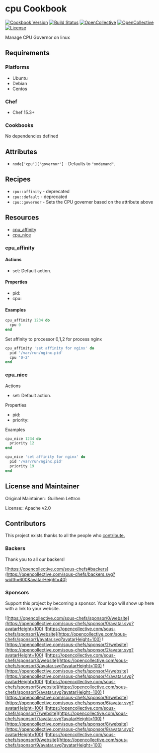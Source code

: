 # cpu Cookbook

[![Cookbook Version](https://img.shields.io/cookbook/v/cpu.svg)](https://supermarket.chef.io/cookbooks/cpu)
[![Build Status](https://img.shields.io/circleci/project/github/sous-chefs/cpu/master.svg)](https://circleci.com/gh/sous-chefs/cpu)
[![OpenCollective](https://opencollective.com/sous-chefs/backers/badge.svg)](#backers)
[![OpenCollective](https://opencollective.com/sous-chefs/sponsors/badge.svg)](#sponsors)
[![License](https://img.shields.io/badge/License-Apache%202.0-green.svg)](https://opensource.org/licenses/Apache-2.0)

Manage CPU Governor on linux

## Requirements

### Platforms

- Ubuntu
- Debian
- Centos

### Chef

- Chef 15.3+

### Cookbooks

No dependencies defined

## Attributes

- `node['cpu']['governor']` - Defaults to `"ondemand"`.

## Recipes

- `cpu::affinity` - deprecated
- `cpu::default` - deprecated
- `cpu::governor` - Sets the CPU governer based on the attribute above

## Resources

- [cpu_affinity](#cpu_affinity)
- [cpu_nice](#cpu_nice)

### cpu_affinity

#### Actions

- set: Default action.

#### Properties

- pid:
- cpu:

#### Examples

```ruby
cpu_affinity 1234 do
  cpu 0
end
```

Set affinity to processor 0,1,2 for process nginx

```ruby
cpu_affinity 'set affinity for nginx' do
  pid '/var/run/nginx.pid'
  cpu '0-2'
end
```

### cpu_nice

Actions

- set: Default action.

Properties

- pid:
- priority:

Examples

```ruby
cpu_nice 1234 do
  priority 12
end
```

```ruby
cpu_nice 'set affinity for nginx' do
  pid '/var/run/nginx.pid'
  priority 19
end
```

## License and Maintainer

Original Maintainer:: Guilhem Lettron

License:: Apache v2.0

## Contributors

This project exists thanks to all the people who [contribute.](https://opencollective.com/sous-chefs/contributors.svg?width=890&button=false)

### Backers

Thank you to all our backers!

![https://opencollective.com/sous-chefs#backers](https://opencollective.com/sous-chefs/backers.svg?width=600&avatarHeight=40)

### Sponsors

Support this project by becoming a sponsor. Your logo will show up here with a link to your website.

![https://opencollective.com/sous-chefs/sponsor/0/website](https://opencollective.com/sous-chefs/sponsor/0/avatar.svg?avatarHeight=100)
![https://opencollective.com/sous-chefs/sponsor/1/website](https://opencollective.com/sous-chefs/sponsor/1/avatar.svg?avatarHeight=100)
![https://opencollective.com/sous-chefs/sponsor/2/website](https://opencollective.com/sous-chefs/sponsor/2/avatar.svg?avatarHeight=100)
![https://opencollective.com/sous-chefs/sponsor/3/website](https://opencollective.com/sous-chefs/sponsor/3/avatar.svg?avatarHeight=100)
![https://opencollective.com/sous-chefs/sponsor/4/website](https://opencollective.com/sous-chefs/sponsor/4/avatar.svg?avatarHeight=100)
![https://opencollective.com/sous-chefs/sponsor/5/website](https://opencollective.com/sous-chefs/sponsor/5/avatar.svg?avatarHeight=100)
![https://opencollective.com/sous-chefs/sponsor/6/website](https://opencollective.com/sous-chefs/sponsor/6/avatar.svg?avatarHeight=100)
![https://opencollective.com/sous-chefs/sponsor/7/website](https://opencollective.com/sous-chefs/sponsor/7/avatar.svg?avatarHeight=100)
![https://opencollective.com/sous-chefs/sponsor/8/website](https://opencollective.com/sous-chefs/sponsor/8/avatar.svg?avatarHeight=100)
![https://opencollective.com/sous-chefs/sponsor/9/website](https://opencollective.com/sous-chefs/sponsor/9/avatar.svg?avatarHeight=100)

